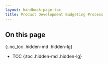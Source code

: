 ```yaml
---
layout: handbook-page-toc
title: Product Development Budgeting Process
---
```


## On this page
{:.no_toc .hidden-md .hidden-lg}

- TOC
{:toc .hidden-md .hidden-lg}

